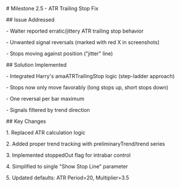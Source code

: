 \# Milestone 2.5 - ATR Trailing Stop Fix



\## Issue Addressed

\- Walter reported erratic/jittery ATR trailing stop behavior

\- Unwanted signal reversals (marked with red X in screenshots)

\- Stops moving against position ("jitter" line)



\## Solution Implemented

\- Integrated Harry's amaATRTrailingStop logic (step-ladder approach)

\- Stops now only move favorably (long stops up, short stops down)

\- One reversal per bar maximum

\- Signals filtered by trend direction



\## Key Changes

1\. Replaced ATR calculation logic

2\. Added proper trend tracking with preliminaryTrend/trend series

3\. Implemented stoppedOut flag for intrabar control

4\. Simplified to single "Show Stop Line" parameter

5\. Updated defaults: ATR Period=20, Multiplier=3.5

